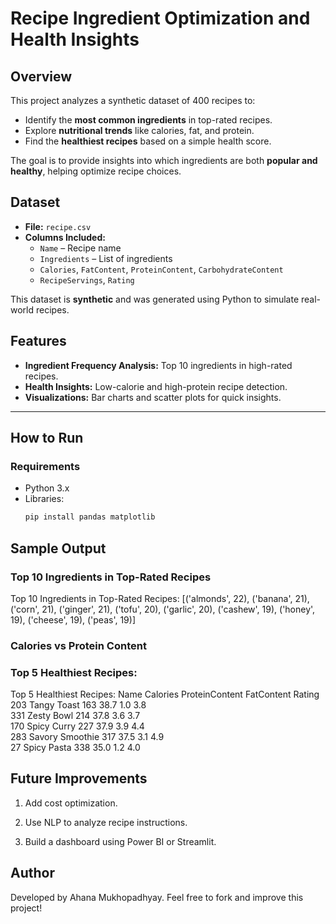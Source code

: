 # Recipe Ingredient Optimization and Health Insights

## Overview
This project analyzes a synthetic dataset of 400 recipes to:
- Identify the **most common ingredients** in top-rated recipes.
- Explore **nutritional trends** like calories, fat, and protein.
- Find the **healthiest recipes** based on a simple health score.

The goal is to provide insights into which ingredients are both **popular and healthy**, helping optimize recipe choices.
## Dataset
- **File:** `recipe.csv`
- **Columns Included:**
  - `Name` – Recipe name
  - `Ingredients` – List of ingredients
  - `Calories`, `FatContent`, `ProteinContent`, `CarbohydrateContent`
  - `RecipeServings`, `Rating`

This dataset is **synthetic** and was generated using Python to simulate real-world recipes.

## Features
- **Ingredient Frequency Analysis:** Top 10 ingredients in high-rated recipes.
- **Health Insights:** Low-calorie and high-protein recipe detection.
- **Visualizations:** Bar charts and scatter plots for quick insights.

---

## How to Run
### **Requirements**
- Python 3.x
- Libraries:
  ```bash
  pip install pandas matplotlib
## Sample Output

### Top 10 Ingredients in Top-Rated Recipes
Top 10 Ingredients in Top-Rated Recipes:
[('almonds', 22), ('banana', 21), ('corn', 21), ('ginger', 21), ('tofu', 20),
('garlic', 20), ('cashew', 19), ('honey', 19), ('cheese', 19), ('peas', 19)]
### Calories vs Protein Content

### Top 5 Healthiest Recipes:
Top 5 Healthiest Recipes:
                Name  Calories  ProteinContent  FatContent  Rating  
203      Tangy Toast       163            38.7         1.0     3.8   
331       Zesty Bowl       214            37.8         3.6     3.7   
170      Spicy Curry       227            37.9         3.9     4.4   
283  Savory Smoothie       317            37.5         3.1     4.9   
27       Spicy Pasta       338            35.0         1.2     4.0   

## Future Improvements
1. Add cost optimization.

2. Use NLP to analyze recipe instructions.

3. Build a dashboard using Power BI or Streamlit.

## Author
Developed by Ahana Mukhopadhyay. Feel free to fork and improve this project!


